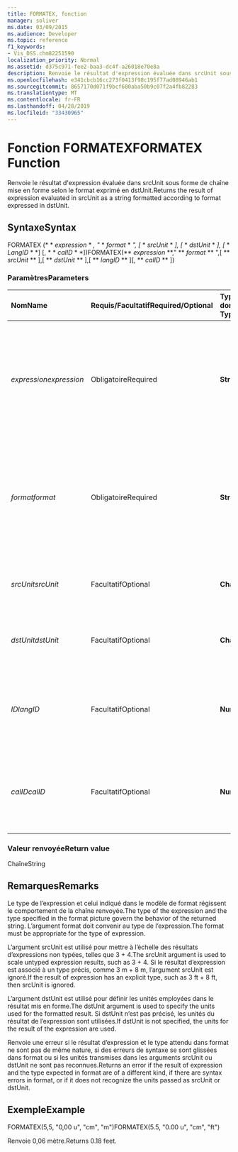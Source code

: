 ```yaml
---
title: FORMATEX, fonction
manager: soliver
ms.date: 03/09/2015
ms.audience: Developer
ms.topic: reference
f1_keywords:
- Vis_DSS.chm82251590
localization_priority: Normal
ms.assetid: d375c971-fee2-baa3-dc4f-a26018e70e8a
description: Renvoie le résultat d'expression évaluée dans srcUnit sous forme de chaîne mise en forme selon le format exprimé en dstUnit.
ms.openlocfilehash: e341cbcb16cc273f0413f98c195f77ad08946ab1
ms.sourcegitcommit: 8657170d071f9bcf680aba50b9c07f2a4fb82283
ms.translationtype: MT
ms.contentlocale: fr-FR
ms.lasthandoff: 04/28/2019
ms.locfileid: "33430965"
---
```

# <a name="formatex-function"></a><span data-ttu-id="a3aca-103">Fonction FORMATEX</span><span class="sxs-lookup"><span data-stu-id="a3aca-103">FORMATEX Function</span></span>

<span data-ttu-id="a3aca-104">Renvoie le résultat d'expression évaluée dans srcUnit sous forme de chaîne mise en forme selon le format exprimé en dstUnit.</span><span class="sxs-lookup"><span data-stu-id="a3aca-104">Returns the result of expression evaluated in srcUnit as a string formatted according to format expressed in dstUnit.</span></span>
  
## <a name="syntax"></a><span data-ttu-id="a3aca-105">Syntaxe</span><span class="sxs-lookup"><span data-stu-id="a3aca-105">Syntax</span></span>

<span data-ttu-id="a3aca-106">FORMATEX (\* \* *expression* \* *, "* \* *format* \* *", [* \* *srcUnit* \* *], [* \* *dstUnit* \* *], [* \* *LangID* \* \*] [, \* \* *calID* \* \*])</span><span class="sxs-lookup"><span data-stu-id="a3aca-106">FORMATEX(\*\* *expression* \*\*," \*\* *format* \*\* ",[ \*\* *srcUnit* \*\* ],[ \*\* *dstUnit* \*\* ],[ \*\* *langID* \*\* ][, \*\* *calID* \*\* ])</span></span> 
  
### <a name="parameters"></a><span data-ttu-id="a3aca-107">Paramètres</span><span class="sxs-lookup"><span data-stu-id="a3aca-107">Parameters</span></span>

|<span data-ttu-id="a3aca-108">**Nom**</span><span class="sxs-lookup"><span data-stu-id="a3aca-108">**Name**</span></span>|<span data-ttu-id="a3aca-109">**Requis/Facultatif**</span><span class="sxs-lookup"><span data-stu-id="a3aca-109">**Required/Optional**</span></span>|<span data-ttu-id="a3aca-110">**Type de données**</span><span class="sxs-lookup"><span data-stu-id="a3aca-110">**Data Type**</span></span>|<span data-ttu-id="a3aca-111">**Description**</span><span class="sxs-lookup"><span data-stu-id="a3aca-111">**Description**</span></span>|
|:-----|:-----|:-----|:-----|
| <span data-ttu-id="a3aca-112">_expression_</span><span class="sxs-lookup"><span data-stu-id="a3aca-112">_expression_</span></span> <br/> |<span data-ttu-id="a3aca-113">Obligatoire</span><span class="sxs-lookup"><span data-stu-id="a3aca-113">Required</span></span>  <br/> |<span data-ttu-id="a3aca-114">**String**</span><span class="sxs-lookup"><span data-stu-id="a3aca-114">**String**</span></span> <br/> |<span data-ttu-id="a3aca-115">Combinaison de constantes, d’opérateurs, de fonctions et de références à des cellules ShapeSheet constituant une valeur.</span><span class="sxs-lookup"><span data-stu-id="a3aca-115">A combination of constants, operators, functions, and references to ShapeSheet cells that results in a value.</span></span>  <br/> |
| <span data-ttu-id="a3aca-116">_format_</span><span class="sxs-lookup"><span data-stu-id="a3aca-116">_format_</span></span> <br/> |<span data-ttu-id="a3aca-117">Obligatoire</span><span class="sxs-lookup"><span data-stu-id="a3aca-117">Required</span></span>  <br/> |<span data-ttu-id="a3aca-118">**String**</span><span class="sxs-lookup"><span data-stu-id="a3aca-118">**String**</span></span> <br/> |<span data-ttu-id="a3aca-119">Image de format utilisée pour mettre en forme la chaîne.</span><span class="sxs-lookup"><span data-stu-id="a3aca-119">The format picture used to format the string.</span></span> <span data-ttu-id="a3aca-120">Pour plus d'informations sur la mise en forme des images, voir [à propos](about-format-pictures.md)de la mise en forme des images.</span><span class="sxs-lookup"><span data-stu-id="a3aca-120">For more information about format pictures, see [About Format Pictures](about-format-pictures.md).</span></span>  <br/> |
| <span data-ttu-id="a3aca-121">_srcUnit_</span><span class="sxs-lookup"><span data-stu-id="a3aca-121">_srcUnit_</span></span> <br/> |<span data-ttu-id="a3aca-122">Facultatif</span><span class="sxs-lookup"><span data-stu-id="a3aca-122">Optional</span></span>  <br/> |<span data-ttu-id="a3aca-123">**Chaîne**</span><span class="sxs-lookup"><span data-stu-id="a3aca-123">**String**</span></span> <br/> | <span data-ttu-id="a3aca-124">Unités utilisées pour calculer expression (po, cm, etc.).</span><span class="sxs-lookup"><span data-stu-id="a3aca-124">Units used to evaluate expression (in, cm, and so forth).</span></span>  <br/> |
| <span data-ttu-id="a3aca-125">_dstUnit_</span><span class="sxs-lookup"><span data-stu-id="a3aca-125">_dstUnit_</span></span> <br/> |<span data-ttu-id="a3aca-126">Facultatif</span><span class="sxs-lookup"><span data-stu-id="a3aca-126">Optional</span></span>  <br/> |<span data-ttu-id="a3aca-127">**Chaîne**</span><span class="sxs-lookup"><span data-stu-id="a3aca-127">**String**</span></span> <br/> |<span data-ttu-id="a3aca-128">Unités à utiliser pour le résultat d’expression (po, cm, etc.).</span><span class="sxs-lookup"><span data-stu-id="a3aca-128">Units to use for the result of expression (in, cm, and so forth).</span></span>  <br/> |
| <span data-ttu-id="a3aca-129">_ID_</span><span class="sxs-lookup"><span data-stu-id="a3aca-129">_langID_</span></span> <br/> |<span data-ttu-id="a3aca-130">Facultatif</span><span class="sxs-lookup"><span data-stu-id="a3aca-130">Optional</span></span>  <br/> |<span data-ttu-id="a3aca-131">**Number**</span><span class="sxs-lookup"><span data-stu-id="a3aca-131">**Number**</span></span> <br/> |<span data-ttu-id="a3aca-132">Langue utilisée lors de la mise en forme des dates/heures de Microsoft Office System.</span><span class="sxs-lookup"><span data-stu-id="a3aca-132">The language used when formatting Microsoft Office System date/time pictures.</span></span>  <br/> |
| <span data-ttu-id="a3aca-133">_calID_</span><span class="sxs-lookup"><span data-stu-id="a3aca-133">_calID_</span></span> <br/> |<span data-ttu-id="a3aca-134">Facultatif</span><span class="sxs-lookup"><span data-stu-id="a3aca-134">Optional</span></span>  <br/> |<span data-ttu-id="a3aca-135">**Number**</span><span class="sxs-lookup"><span data-stu-id="a3aca-135">**Number**</span></span> <br/> |<span data-ttu-id="a3aca-136">Calendrier utilisé lors de la mise en forme des dates/heures de Microsoft Office System.</span><span class="sxs-lookup"><span data-stu-id="a3aca-136">The calendar used when formatting Microsoft Office System date/time pictures.</span></span>  <br/> |
   
### <a name="return-value"></a><span data-ttu-id="a3aca-137">Valeur renvoyée</span><span class="sxs-lookup"><span data-stu-id="a3aca-137">Return value</span></span>

<span data-ttu-id="a3aca-138">Chaîne</span><span class="sxs-lookup"><span data-stu-id="a3aca-138">String</span></span>
  
## <a name="remarks"></a><span data-ttu-id="a3aca-139">Remarques</span><span class="sxs-lookup"><span data-stu-id="a3aca-139">Remarks</span></span>

<span data-ttu-id="a3aca-140">Le type de l’expression et celui indiqué dans le modèle de format régissent le comportement de la chaîne renvoyée.</span><span class="sxs-lookup"><span data-stu-id="a3aca-140">The type of the expression and the type specified in the format picture govern the behavior of the returned string.</span></span> <span data-ttu-id="a3aca-141">L’argument format doit convenir au type de l’expression.</span><span class="sxs-lookup"><span data-stu-id="a3aca-141">The format must be appropriate for the type of expression.</span></span>
  
<span data-ttu-id="a3aca-142">L’argument srcUnit est utilisé pour mettre à l’échelle des résultats d’expressions non typées, telles que 3 + 4.</span><span class="sxs-lookup"><span data-stu-id="a3aca-142">The srcUnit argument is used to scale untyped expression results, such as 3 + 4.</span></span> <span data-ttu-id="a3aca-143">Si le résultat d’expression est associé à un type précis, comme 3 m + 8 m, l’argument srcUnit est ignoré.</span><span class="sxs-lookup"><span data-stu-id="a3aca-143">If the result of expression has an explicit type, such as 3 ft + 8 ft, then srcUnit is ignored.</span></span>
  
<span data-ttu-id="a3aca-144">L’argument dstUnit est utilisé pour définir les unités employées dans le résultat mis en forme.</span><span class="sxs-lookup"><span data-stu-id="a3aca-144">The dstUnit argument is used to specify the units used for the formatted result.</span></span> <span data-ttu-id="a3aca-145">Si dstUnit n’est pas précisé, les unités du résultat de l’expression sont utilisées.</span><span class="sxs-lookup"><span data-stu-id="a3aca-145">If dstUnit is not specified, the units for the result of the expression are used.</span></span>
  
<span data-ttu-id="a3aca-146">Renvoie une erreur si le résultat d’expression et le type attendu dans format ne sont pas de même nature, si des erreurs de syntaxe se sont glissées dans format ou si les unités transmises dans les arguments srcUnit ou dstUnit ne sont pas reconnues.</span><span class="sxs-lookup"><span data-stu-id="a3aca-146">Returns an error if the result of expression and the type expected in format are of a different kind, if there are syntax errors in format, or if it does not recognize the units passed as srcUnit or dstUnit.</span></span>
  
## <a name="example"></a><span data-ttu-id="a3aca-147">Exemple</span><span class="sxs-lookup"><span data-stu-id="a3aca-147">Example</span></span>

<span data-ttu-id="a3aca-148">FORMATEX(5,5, "0,00 u", "cm", "m")</span><span class="sxs-lookup"><span data-stu-id="a3aca-148">FORMATEX(5.5, "0.00 u", "cm", "ft")</span></span> 
  
<span data-ttu-id="a3aca-149">Renvoie 0,06 mètre.</span><span class="sxs-lookup"><span data-stu-id="a3aca-149">Returns 0.18 feet.</span></span> 
  

